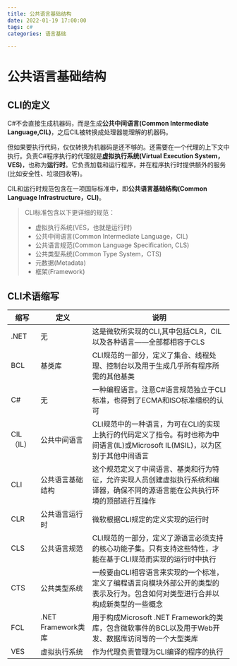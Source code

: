 ```yaml
---
title: 公共语言基础结构
date: 2022-01-19 17:00:00
tags: c#
categories: 语言基础

---
```


# 公共语言基础结构

## CLI的定义

C#不会直接生成机器码，而是生成**公共中间语言(Common Intermediate Language,CIL)**，之后CIL被转换成处理器能理解的机器码。

但如果要执行代码，仅仅转换为机器码是还不够的。还需要在一个代理的上下文中执行。负责C#程序执行的代理就是**虚拟执行系统(Virtual Execution System，VES)**，也称为**运行时**。它负责加载和运行程序，并在程序执行时提供额外的服务(比如安全性、垃圾回收等)。

CIL和运行时规范包含在一项国际标准中，即**公共语言基础结构(Common Language Infrastructure，CLI)**。

> CLI标准包含以下更详细的规范：
>
> - 虚拟执行系统(VES，也就是运行时)
> - 公共中间语言(Common Intermediate Language，CIL)
> - 公共语言规范(Common Language Specification, CLS)
> - 公共类型系统(Common Type System，CTS)
> - 元数据(Metadata)
> - 框架(Framework)

## CLI术语缩写

| 缩写      | 定义               | 说明                                                         |
| --------- | ------------------ | ------------------------------------------------------------ |
| .NET      | 无                 | 这是微软所实现的CLI,其中包括CLR，CIL以及各种语言——全部都相容于CLS |
| BCL       | 基类库             | CLI规范的一部分，定义了集合、线程处理、控制台以及用于生成几乎所有程序所需的其他基类 |
| C#        | 无                 | 一种编程语言。注意C#语言规范独立于CLI标准，也得到了ECMA和ISO标准组织的认可 |
| CIL（IL） | 公共中间语言       | CLI规范中的一种语言，为可在CLI的实现上执行的代码定义了指令。有时也称为中间语言(IL)或Microsoft IL(MSIL)，以为区别于其他中间语言 |
| CLI       | 公共语言基础结构   | 这个规范定义了中间语言、基类和行为特征，允许实现人员创建虚拟执行系统和编译器，确保不同的源语言能在公共执行环境的顶部进行互操作 |
| CLR       | 公共语言运行时     | 微软根据CLI规定的定义实现的运行时                            |
| CLS       | 公共语言规范       | CLI规范的一部分，定义了源语言必须支持的核心功能子集。只有支持这些特性，才能在基于CLI规范而实现的运行时中执行 |
| CTS       | 公共类型系统       | 一般要由CLI相容语言来实现的一个标准，定义了编程语言向模块外部公开的类型的表示及行为。包含如何对类型进行合并以构成新类型的一些概念 |
| FCL       | .NET Framework类库 | 用于构成Microsoft .NET Framework的类库，包含微软事件的BCL以及用于Web开发、数据库访问等的一个大型类库 |
| VES       | 虚拟执行系统       | 作为代理负责管理为CLI编译的程序的执行                        |

